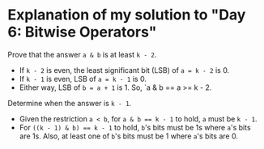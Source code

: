 # Explanation of my solution to "Day 6: Bitwise Operators"

Prove that the answer `a & b` is at least `k - 2`.
* If `k - 2` is even, the least significant bit (LSB) of `a = k - 2` is 0.
* If `k - 1` is even, LSB of `a = k - 1` is 0.
* Either way, LSB of `b = a + 1` is 1. So, `a & b == a >= k - 2.

Determine when the answer is `k - 1`.
* Given the restriction `a < b`, for `a & b == k - 1` to hold, `a` must be `k - 1`.
* For `((k - 1) & b) == k - 1` to hold, `b`'s bits must be 1s where `a`'s bits are 1s. Also, at least one of `b`'s bits must be 1 where `a`'s bits are 0.
